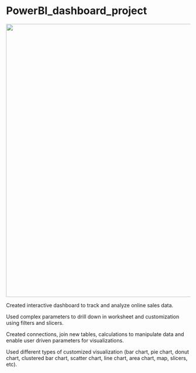 # PowerBI_dashboard_project

<div align="center">
  <img width="1327" height="745" alt="prajapati store " src="https://github.com/user-attachments/assets/1cb432ce-6a40-4f71-a92a-8f944304477a" />
</div>


Created interactive dashboard to track and analyze online sales data.

Used complex parameters to drill down in worksheet and customization using filters and slicers.

Created connections, join new tables, calculations to manipulate data and enable user driven parameters for visualizations.

Used different types of customized visualization (bar chart, pie chart, donut chart, clustered bar chart, scatter chart, line chart, area chart, map, slicers, etc).
